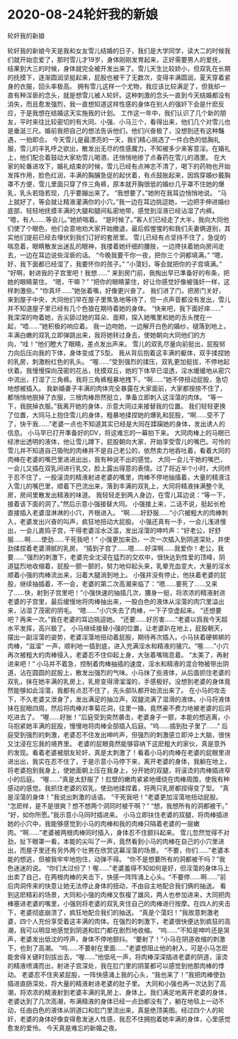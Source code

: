 # 2020-08-24轮奸我的新娘



轮奸我的新娘



轮奸我的新娘今天是我和女友雪儿结婚的日子，我们是大学同学，读大二的时候我们就开始恋爱了，那时雪儿才19岁，身体刚刚发育起来，正好需要男人的爱抚，结果到大三的时候，身体就完全被开发出来了。雪儿天生比较娇小，但双乳在长期的抚摸下，逐渐圆润坚挺起来，屁股也被干了无数次，变得丰满圆润，夏天穿着紧身的衣服，回头率极高。  拥有雪儿这样一个尤物，我应该比较满足了，但我却一直有种淫亵的念头，就是想雪儿被人轮奸。这种刺激的念头一直到今天结婚都没有消失，而且愈发强烈，我一直想知道这样性感的身体在别人的强奸下会是什麽反应，于是我想在结婚这天实施我的计划。  工作这一年中，我们认识了几个新的朋友，平时来往比较密切的有大同、小强、小马三个，看得出来，他们几个对雪儿也是垂涎三尺。婚前我把自己的想法告诉他们，他们兴奋极了，没想到还有这种豔遇，一拍即合。  今天雪儿是最漂亮的一天，我们精心挑选了一件白色的低胸礼服，雪儿的丰乳呼之欲出，散发出无尽的性感魔力，不知被多少来客意淫。在婚礼上，他们配合着鼓动大家劝雪儿喝酒，还悄悄地掺了点春药在雪儿的酒里。  在大家的轮番进攻下，婚礼结束的时候，雪儿已经有点神志不清了，喝下的药物也开始发挥作用，脸色红润，丰满的胸脯急促的起伏着，有点鼓胀起来，因爲穿婚纱戴胸罩不方便，雪儿里面只穿了件三角裤，原本就开胸很低的婚纱几乎罩不住她的爆乳，乳头若隐若现，几乎要蹦出来了。  “我想要了。”她附在我耳边悄悄地说。  “马上就好了，等会就让精液灌满你的小穴。”我一边在耳边挑逗她，一边把手伸进婚纱底部，轻轻地抚摸丰满的大腿和腿间私密地带，感觉到淫液已经沾湿了内裤。  “嗯，有人……等会儿。”她娇喘着。  “是时候了。”客人们已经走了大半，我向大同他们使了个眼色，他们会意地劝大家开始撤退，最后假惺惺的和我们夫妻俩道别，其实他们提前已经去埋伏到我们订好的套房里。  雪儿已经有点坚持不住了，急促的喘息着，眼睛散发出迷乱的眼神，我搂着她纤细的腰肢，一边搀扶着她向房间走去，一边在耳边说些淫亵的话。  “今晚我要干你一夜，把你三个洞都填满。”  “嗯，好，我下面都已经湿了，我要怀你的孩子。”  “小蕩妇，等会就把你的子宫填满。”  “好啊，射进我的子宫里吧！我想……”  来到房门前，我掏出早已準备好的布条，把她的眼睛蒙住。  “嗯，干嘛？”  “把你的眼睛蒙住，好让你感觉好像被强奸一样，这样刺激些。”  “你真坏……”她张着嘴，好像更兴奋了。  我们进了门，把房门关好，来到屋子中央，大同他们早在屋子里焦急地等待了，但一点声音都没有发出，雪儿并不知道屋子里已经有几个色狼在期待着她的身体。  “快来吧，我下面好痒……”  我深深的吻着她，舌尖舔过她的耳朵、面颊，探入她嘴里和她的舌头搅在一起，“唔……”她积极的响应着。  我一边吻她，一边解开白色的婚纱，褪落到地上，丰满白嫩的双乳立即弹跳出来，我将她转过身去，使她朝向大同他们的方向，“哇！”他们瞪大了眼睛，差点发出声来。  雪儿的双乳尽量向前挺出，屁股努力向后压向我的下体，身体变成了S型。  我从背后抱着这丰满的躯体，双手揉捏她的乳房，刺激粉红色的乳头。  “喔……”受到强烈的揉压，双乳更加挺拔，不停地起伏着。我慢慢探向茂密的花丛，抚摸双丘，她的下体早已湿透，淫水缓缓地从密穴中流出，打湿了三角裤。我将三角裤粗暴地拽下，“啊……”她不停扭动屁股，急切地想被插入。  我新婚妻子丰满的肉体完全暴露在大家面前，大家都按捺不住了，都悄悄地脱掉了衣服，三根肉棒昂然挺立，準备立即刺入这淫蕩的肉体。  “等一下，我脱掉衣服。”我离开她的身体，示意大同过来接替我的位置。  我们轻轻更换了位置，大同马上抱住雪儿的身体，粗暴地揉捏她的爆乳和屁股，“啊……受不了了，快干我……”老婆一点也不知道其实已经是大同在蹂躏她的身体，发出诱人的信息。  小马早已打开準备好的DV，将这难忘的一幕拍下来。  大同肉棒上的马眼已经渗出透明的液体，他让雪儿蹲下，屁股朝向大家，开始享受雪儿的嘴巴。可怜的雪儿并不知道自己吸吮的肉棒并不是自己老公的，依然卖力地吞吐着，看着大同的肉棒在老婆的嘴巴里进进出出，我有种说不出的感觉。  大同一会儿干她的嘴巴，一会儿又插在双乳间进行乳交，脸上露出得意的表情。过了将近半个小时，大同终于忍不住了，一股滚烫的精液射进老婆的嘴里，肉棒不停地抽搐着，大量的精液注入雪儿的嘴巴里，顺着下巴流出来，落到丰满的双乳上，大同将精液抹满整个乳房，房间里散发出精液的味道。  我轻轻走到两人身边，在雪儿耳边说：“等一下，接着该下面的洞了。”然后示意小强接替大同。  小强接上来，二话不说，挺起长枪直接插入老婆湿淋淋的小穴，齐根进入。  “啊……好舒服……”小穴被粗大的肉棒刺入，老婆发出兴奋的叫声，疯狂地扭动大屁股。  小强还真有一手，一会儿浅进慢出，一会儿直捣子宫，干得老婆淫水泛滥，发出淫蕩的呻吟声：“好老公，好舒服……啊……使劲……干死我吧！”  小强更加来劲，一次一次插入到阴道深处，并使劲揉捏着老婆滑腻的乳房。  “插到子宫了……嗯……好深啊……我爱你！老公，我要……”强烈的刺激下，老婆完全沈浸在猛烈的交欢中，很快达到性爱的顶峰，阴道猛烈地收缩着，屁股一颤一颤的，努力地仰起头来，乳晕充血变大，大量的淫水顺着小强的肉棒流出来，沿着大腿淌到地上。  小强并没有停止，他扶着老婆的屁股，继续抽插着，不一会，老婆的第二次高潮来临了：“嗯……要死了……又来了……快，射到子宫里吧！”小强快速的抽插几次，腰身一挺，将浓浓的精液射进老婆的子宫里，最后缓慢地将肉棒抽出来，一股白色的液体从淫蕩的肉穴里溢出来，沾湿了茂密的阴毛。  “嗯……”小穴失去了肉棒，一下子空虚起来。  “还想要吧？再来一次。”我在老婆的耳边挑逗她。  “还要……好厉害……”老婆以爲我今天超水平发挥，高兴极了。  小马继续接替小强的位置，让老婆趴在地上，屁股朝天，摆出一副淫蕩的姿势，老婆淫蕩地扭动着屁股，期待再次插入。小马扶着硬梆梆的肉棒，“滋溜”  一声，顺利地一插到底，进入充满淫水和精液的骚穴。“喔……”小穴再次被粗大的肉棒侵入，老婆忍不住仰起上身，大张着嘴喘息着。  “太美了，再射进来吧！”  小马并不着急，控制着肉棒抽插的速度，淫水和精液的混合物被带出阴道，沾在圆圆的屁股上，散发出强烈的气味。小马抹了些液体，从后面抓住老婆的双乳，抹在她丰满的乳房上，乳房变得滑溜溜的，手感极好。没想到老婆的身体竟然能够如此淫蕩，我都有点忍不住了，先头部队都开始流出来了。  在小马的攻击下，不久老婆又泄身了，发出满足的抽泣声，双腿流满了湿滑的液体。小马将液体抹在屁眼四周，然后将肉棒对準菊花洞，往里一捅，竟然豪不费力地被老婆的后洞吃进去了。  “喔……好胀！”后庭受到突然袭击，老婆身子一颤，本能的想逃离，小马抱紧她丰满的屁股，慢慢地将肉棒全部插入后庭。“呜……插到肚子里了……”  后庭受到强烈的刺激，老婆忍不住发出呻吟声，但强烈的刺激感立即沖上大脑，很快又沈浸在忘我的境界里。  老婆的屁眼竟然能够容纳下这麽粗大的家伙，真是意外的发现。看着老婆被朋友轮奸，真是太刺激了！看着小马的肉棒在老婆的屁眼里进进出出，我实在忍不住了，于是示意小马停下来，离开老婆的身体，我躺在地上，将老婆抱到我身上，使她面朝上压在我身上，分开她的双腿，将滚烫的肉棒插进窄小的后庭。  “喔……”真是太舒服了！肛壁的嫩肉紧紧地缠绕在肉棒周围，使我有种感动的感觉。我抓住老婆的双乳，使劲地揉捏着，将两只乳房都捏得变了型。  “真是淫蕩的身体！”我说出刺激的话语。  “干死我吧！”老婆更加淫蕩地扭动屁股。  “怎麽样，是不是很爽？想不想两个洞同时被干啊？”  “想，我想所有的洞都被干。”  “好，如你所愿。”我示意小马同时插进来。  小马立即扶住老婆的双腿，将肉棒插进她的小穴中，我能够感觉到小马的肉棒和我的肉棒只隔着老婆的一层嫩肉。“啊……”老婆被两根肉棒同时插入，身体忍不住颤抖起来。  雪儿忽然觉得不对劲，扯下眼罩一看，本能的尖叫了一声，竟然看到小马的肉棒在自己的小穴里进出，而屋子里还有另外两个壮男在欣赏这幕淫蕩的场景。  “不要，你们……”老婆本能的想逃，但被我牢牢地抱住，动弹不得。  “你不是想要所有的洞都被干吗？”我色迷迷的说。  “你们太过份了！喔……”老婆羞得不知如何是好，但淫蕩的身体马上出卖了自己，在两根肉棒的夹击下，快感一阵阵涌上心头。“不要停……啊……”前后肉洞传来的快意让她无法停止身体的扭动，不由自主地配合我们俩的抽送。  看到这麽精彩的场景，大同和小强的肉棒又恢複了雄风，两人也参加进来，大同把肉棒塞进老婆的嘴里，小强则将老婆的双乳夹住自己的肉棒进行按摩。在四人的夹击下，老婆彻底崩溃了，疯狂地配合我们的抽送。  “真是个蕩妇！”我故意刺激老婆，四个人充份享受着这丰满的肉体。在强烈的刺激下，老婆很快便达到疯狂的高潮，我可以明显地感觉到阴道和肛门都在剧烈地收缩。  “呜……”不知是呻吟还是哭声，老婆发出低沈的哼声，身体不停地颤抖。  “要射了！”小马在阴道收缩的刺激下，也到了高潮。  “呜……不要射在里面……”老婆想阻止他的射入，可是小马怎麽能舍得关键时刻拔出去，“喔……”他低吼一声，将肉棒深深插进老婆的阴道，滚烫的精液喷涌而出，射进子宫深处，我在肛门里的阴茎都可以感觉到他那肉棒的悸动。  老婆忍不住夹紧屁股，一阵快感涌上我的心头，“我也来了！”我把肉棒使劲插进直肠深处，将大量的精液射进老婆的肚子里。  大同和小强也再一次达到了高潮，将浓浓的精液射到老婆丰满的乳房上、身体上。我们满足地离开老婆的身体，老婆达到了几次高潮，布满精液的身体已经一点劲都没有了，躺在地毯上一动不动，任由白色的液体从阴道口和肛门里流出来，真是绝顶美图。经过四个人的轮奸，老婆的身体好像变得愈发迷人性感，我忍不住拥抱着她丰满的身体，心里感觉愈发的爱怜。  今天真是难忘的新婚之夜。


